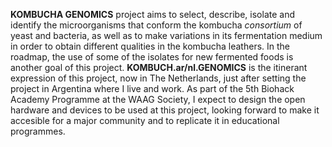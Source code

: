 
**KOMBUCHA GENOMICS** project aims to select, describe, isolate and identify the microorganisms that conform the kombucha *consortium* of yeast and bacteria, as well as to make variations in its fermentation medium in order to obtain different qualities in the kombucha leathers. In the roadmap, the use of some of the isolates for new fermented foods is another goal of this project. 
**KOMBUCH.ar/nl.GENOMICS** is the itinerant expression of this project, now in The Netherlands, just after setting the project in Argentina where I live and work. As part of the 5th Biohack Academy Programme at the WAAG Society, I expect to design the open hardware and devices to be used at this project, looking forward to make it accesible for a major community and to replicate it in educational programmes.


